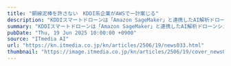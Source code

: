 ```yaml
---
title: "銅線泥棒を許さない　KDDI系企業がAWSで一計案じる"
description: "KDDIスマートドローンは「Amazon SageMaker」と連携したAI解析ドローンシステムを開発し、太陽光発電施設の夜間警備に実装した。遠隔運航とリアルタイム解析を組み合わせ、人的負担を軽減しつつ盗難対策を強化している。"
summary: "KDDIスマートドローンは「Amazon SageMaker」と連携したAI解析ドローンシステムを開発し、太陽光発電施設の夜間警備に実装した。遠隔運航とリアルタイム解析を組み合わせ、人的負担を軽減しつつ盗難対策を強化している。"
pubDate: "Thu, 19 Jun 2025 10:00:00 +0900"
source: "ITmedia AI"
url: "https://kn.itmedia.co.jp/kn/articles/2506/19/news033.html"
thumbnail: "https://image.itmedia.co.jp/kn/articles/2506/19/cover_news033.png"
---
```


